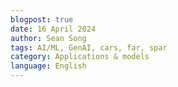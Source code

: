 ```yaml
---
blogpost: true
date: 16 April 2024
author: Sean Song
tags: AI/ML, GenAI, cars, far, spar
category: Applications & models
language: English
---
```

